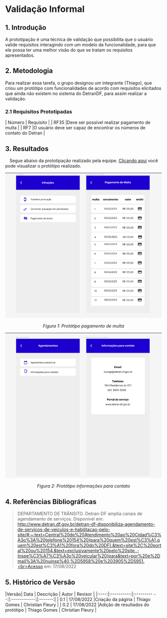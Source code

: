 # Validação Informal

## 1. Introdução
A prototipação é uma técnica de validação que possibilita que o usuário valide requisitos interagindo com um modelo da funcionalidade, para que ele possa ter uma melhor visão do que se tratam os requisitos apresentados.

## 2. Metodologia
Para realizar essa tarefa, o grupo designou um integrante (Thiago), que criou um protótipo com funcionalidades de acordo com requisitos elicitados que ainda não existem no sistema do DetranDF, para assim realizar a validação.
 
### 2.1 Requisitos Prototipadas
| Número | Requisito |
| RF35 |Deve ser possível realizar pagamento de multa |
| RF7 |O usuário deve ser capaz de encontrar os números de contato do Detran |

## 3. Resultados
 Segue abaixo da prototipação realizado pela equipe. [Clicando aqui](https://www.figma.com/file/UwjXsp15GZa9lRzebWIFRP/DetranDF?node-id=0%3A1) você pode visualizar o protótipo realizado.

<center>
<img src="../../../images/validacao/multa_prototipo.png">

*Figura 1: Protótipo pagamento de multa*
</center>

<center>
<img src="../../../images/validacao/contato_infos_prototipo.png">

*Figura 2: Protótipo informações para contato*
</center>
 
## 4. Referências Bibliográficas
> DEPARTAMENTO DE TRÂNSITO. Detran-DF amplia canais de agendamento de serviços. Disponível em: http://www.detran.df.gov.br/detran-df-disponibiliza-agendamento-de-servicos-de-veiculos-e-habilitacao-pelo-site/#:~:text=Central%20de%20Atendimento%20ao%20Cidad%C3%A3o%3A%20telefone%20154%20(para%20quem%20est%C3%A1,quem%20est%C3%A1%20fora%20do%20DF).&text=site%2C%20portal%20ou%20154.&text=exclusivamente%20pelo%20site.,-Inspe%C3%A7%C3%A3o%20veicular%20(para&text=por%20e%2Dmail%3A%20nuinsp%40,%2D5958%20e%203905%2D5951.<br>Acesso em: 17/08/2022


## 5. Histórico de Versão

|Versão|    Data    |    Descrição         | Autor        | Revisor |
|:----:|:----------:|:---------         --:|:------------:|:-------:|
| 0.1  | 17/08/2022 |Criação da página    |  Thiago Gomes    |     Christian Fleury    |
| 0.2  | 17/08/2022 |Adição de resultados do protótipo    |  Thiago Gomes    |     Christian Fleury    |

